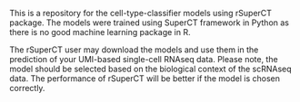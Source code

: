 This is a repository for the cell-type-classifier models using rSuperCT package. The models were trained using SuperCT framework in Python as there is no good machine learning package in R. 

The rSuperCT user may download the models and use them in the prediction of your UMI-based single-cell RNAseq data. Please note, the model should be selected based on the biological context of the scRNAseq data. The performance of rSuperCT will be better if the model is chosen correctly.
